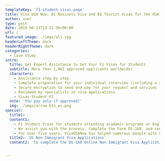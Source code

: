 ```yaml
---
templateKey: 'f1-student-visas-page'
title: Visa USA Now; B1 Business Visa and B2 Tourist Visas for the USA
author: user
type: post
date: 2019-06-15T13:21:36+00:00
url: /
featured_image: ./imgs/all.jpg
headerLeftTheme: dark
headerRightTheme: dark
categories:
  - Case Study
intro:
  title: Get Expert Assistance to Get Your F1 Visas for Students
  subtitle: More than 1,061 approved applicants worldwide!
  characters:
    - Assistance step by step.
    - Complete preparation for your individual interview (including a simulated interview)
    - Secure encryption to send and pay for your request and services
    - Reviewed by specialists in visa applications.
    - Visas-Student-F1
  note: 'You pay only if approved!'
  img: ./imgs/arrow-btn_es.png
special:
  title1: 
  content1:
    - F1 Student Visas for students attending academic programs or English language programs at a US college or university.
    - We assist you with the process. Complete the Form DS-160, and conduct mock interview, and maintain your valid F1 status after arrival.
    - For over five years, VisaUSANow has helped numerous people with US student and tourist visas. Our friendly team is here to help you reach your goals.
  title2: 'US Non-Immigrant Visa Applications'
  content2: 'To complete the DS-160 Online Non-Immigrant Visa Application form, you will need to answer a number of questions about yourself and your planned visit to the United States. After the form is completed, you will be invited to attend an interview at your local US consular office.'


---
```

